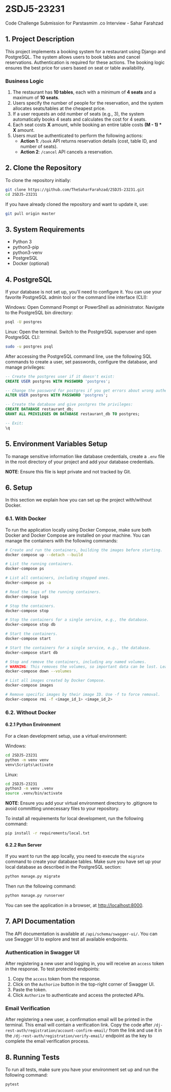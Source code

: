 # 2SDJ5-23231
Code Challenge Submission for Parstasmim .co Interview - Sahar Farahzad

## 1. Project Description
This project implements a booking system for a restaurant using Django and PostgreSQL. The system allows users to book tables and cancel reservations. Authentication is required for these actions. The booking logic ensures the best price for users based on seat or table availability.

### Business Logic
1. The restaurant has **10 tables**, each with a minimum of **4 seats** and a maximum of **10 seats**.
2. Users specify the number of people for the reservation, and the system allocates seats/tables at the cheapest price.
3. If a user requests an odd number of seats (e.g., 3), the system automatically books 4 seats and calculates the cost for 4 seats.
4. Each seat costs **X** amount, while booking an entire table costs **(M - 1) * X** amount.
5. Users must be authenticated to perform the following actions:
    - **Action 1**: `/book` API returns reservation details (cost, table ID, and number of seats).
    - **Action 2**: `/cancel` API cancels a reservation.

## 2. Clone the Repository

To clone the repository initially:

```bash
git clone https://github.com/TheSaharFarahzad/2SDJ5-23231.git
cd 2SDJ5-23231
```

If you have already cloned the repository and want to update it, use:

```bash
git pull origin master
```

## 3. System Requirements
- Python 3
- python3-pip
- python3-venv
- PostgreSQL
- Docker (optional)

## 4. PostgreSQL

If your database is not set up, you'll need to configure it. You can use your favorite PostgreSQL admin tool or the command line interface (CLI):

Windows:
Open Command Prompt or PowerShell as administrator. Navigate to the PostgreSQL bin directory:

```bash
psql -U postgres
```

Linux:
Open the terminal. Switch to the PostgreSQL superuser and open PostgreSQL CLI:

```bash
sudo -u postgres psql
```

After accessing the PostgreSQL command line, use the following SQL commands to create a user, set passwords, configure the database, and manage privileges:

```sql
-- Create the postgres user if it doesn't exist:
CREATE USER postgres WITH PASSWORD 'postgres';

-- Change the password for postgres if you get errors about wrong authentication:
ALTER USER postgres WITH PASSWORD 'postgres';

-- Create the database and give postgres the privileges:
CREATE DATABASE restaurant_db;
GRANT ALL PRIVILEGES ON DATABASE restaurant_db TO postgres;

-- Exit:
\q
```

## 5. Environment Variables Setup

To manage sensitive information like database credentials, create a `.env` file in the root directory of your project and add your database credentials.

**NOTE**: Ensure this file is kept private and not tracked by Git.

## 6. Setup

In this section we explain how you can set up the project with/without Docker.

### 6.1. With Docker

To run the application locally using Docker Compose, make sure both Docker and Docker Compose are installed on your machine.
You can manage the containers with the following commands:

```bash
# Create and run the containers, building the images before starting.
docker compose up --detach --build

# List the running containers.
docker-compose ps

# List all containers, including stopped ones.
docker-compose ps -a

# Read the logs of the running containers.
docker-compose logs

# Stop the containers.
docker-compose stop

# Stop the containers for a single service, e.g., the database.
docker-compose stop db

# Start the containers.
docker-compose start

# Start the containers for a single service, e.g., the database.
docker-compose start db

# Stop and remove the containers, including any named volumes.
# WARNING: This removes the volumes, so important data can be lost. Leave out `--volumes` if needed.
docker-compose down --volumes

# List all images created by Docker Compose.
docker-compose images

# Remove specific images by their image ID. Use -f to force removal.
docker-compose rmi -f <image_id_1> <image_id_2>
```

### 6.2. Without Docker

#### 6.2.1 Python Environment

For a clean development setup, use a virtual environment:

Windows:
```bash
cd 2SDJ5-23231
python -m venv venv
venv\Scripts\activate
```

Linux:
```bash
cd 2SDJ5-23231
python3 -m venv .venv
source .venv/bin/activate
```

**NOTE**: Ensure you add your virtual environment directory to .gitignore to avoid committing unnecessary files to your repository.

To install all requirements for local development, run the following command:

```bash
pip install -r requirements/local.txt
```

#### 6.2.2 Run Server

If you want to run the app locally, you need to execute the `migrate` command to create your database tables. Make sure you have set up your local database as described in the PostgreSQL section:

```bash
python manage.py migrate
```

Then run the following command:

```bash
python manage.py runserver
```

You can see the application in a browser, at [http://localhost:8000](http://localhost:8000).

## 7. API Documentation 

The API documentation is available at `/api/schema/swagger-ui/`. You can use Swagger UI to explore and test all available endpoints.

### Authentication in Swagger UI

After registering a new user and logging in, you will receive an `access` token in the response. To test protected endpoints:
1. Copy the `access` token from the response.
2. Click on the `Authorize` button in the top-right corner of Swagger UI.
3. Paste the token.
4. Click `Authorize` to authenticate and access the protected APIs.

### Email Verification  

After registering a new user, a confirmation email will be printed in the terminal. This email will contain a verification link. Copy the code after `/dj-rest-auth/registration/account-confirm-email/` from the link and use it in the `/dj-rest-auth/registration/verify-email/` endpoint as the key to complete the email verification process.

## 8. Running Tests

To run all tests, make sure you have your environment set up and run the following command:
```bash
pytest 
```
